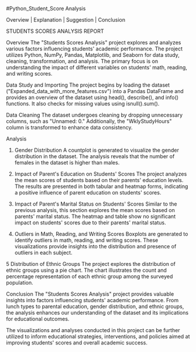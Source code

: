 #Python_Student_Score Analysis

Overview | Explanation | Suggestion | Conclusion

STUDENTS SCORES ANALYSIS REPORT

Overview
The "Students Scores Analysis" project explores and analyzes various factors influencing students' academic performance. The project utilizes Python, NumPy, Pandas, Matplotlib, and Seaborn for data study, cleaning, transformation, and analysis. The primary focus is on understanding the impact of different variables on students' math, reading, and writing scores.

Data Study and Importing
The project begins by loading the dataset ("Expanded_data_with_more_features.csv") into a Pandas DataFrame and provides an overview of the dataset using head(), describe(), and info() functions. It also checks for missing values using isnull().sum().

Data Cleaning
The dataset undergoes cleaning by dropping unnecessary columns, such as "Unnamed: 0." Additionally, the "WklyStudyHours" column is transformed to enhance data consistency.

Analysis
1. Gender Distribution
A countplot is generated to visualize the gender distribution in the dataset. The analysis reveals that the number of females in the dataset is higher than males.

2. Impact of Parent's Education on Students' Scores
The project analyzes the mean scores of students based on their parents' education levels. The results are presented in both tabular and heatmap forms, indicating a positive influence of parent education on students' scores.

3. Impact of Parent's Marital Status on Students' Scores
Similar to the previous analysis, this section explores the mean scores based on parents' marital status. The heatmap and table show no significant impact on students' scores due to their parents' marital status.

4. Outliers in Math, Reading, and Writing Scores
Boxplots are generated to identify outliers in math, reading, and writing scores. These visualizations provide insights into the distribution and presence of outliers in each subject.

5 Distribution of Ethnic Groups
The project explores the distribution of ethnic groups using a pie chart. The chart illustrates the count and percentage representation of each ethnic group among the surveyed population.

Conclusion
The "Students Scores Analysis" project provides valuable insights into factors influencing students' academic performance. From lunch types to parental education, gender distribution, and ethnic groups, the analysis enhances our understanding of the dataset and its implications for educational outcomes.

The visualizations and analyses conducted in this project can be further utilized to inform educational strategies, interventions, and policies aimed at improving students' scores and overall academic success.
